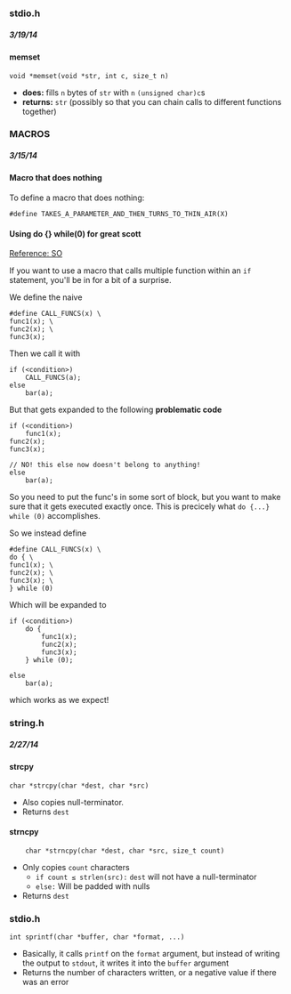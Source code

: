 
### stdio.h

##### 3/19/14

#### memset

    void *memset(void *str, int c, size_t n)

* **does:** fills `n` bytes of `str` with `n` `(unsigned char)c`s
* **returns:** `str` (possibly so that you can chain calls to different functions together)

### MACROS

##### 3/15/14

#### Macro that does nothing

To define a macro that does nothing:

    #define TAKES_A_PARAMETER_AND_THEN_TURNS_TO_THIN_AIR(X)

#### Using do {} while(0) for great scott

[Reference: SO](http://stackoverflow.com/questions/1067226/c-multi-line-macro-do-while0-vs-scope-block)

If you want to use a macro that calls multiple function within an `if` statement,
you'll be in for a bit of a surprise.

We define the naive

    #define CALL_FUNCS(x) \
    func1(x); \
    func2(x); \
    func3(x);

Then we call it with

    if (<condition>)
        CALL_FUNCS(a);
    else
        bar(a);

But that gets expanded to the following **problematic code**

    if (<condition>)
        func1(x);
    func2(x);
    func3(x);

    // NO! this else now doesn't belong to anything!
    else
        bar(a);

So you need to put the func's in some sort of block, but you want to make sure that
it gets executed exactly once. This is precicely what `do {...} while (0)`
accomplishes.

So we instead define

    #define CALL_FUNCS(x) \
    do { \
    func1(x); \
    func2(x); \
    func3(x); \
    } while (0)

Which will be expanded to

    if (<condition>)
        do {
            func1(x);
            func2(x);
            func3(x);
        } while (0);

    else
        bar(a);

which works as we expect!



### string.h

##### 2/27/14

#### strcpy

    char *strcpy(char *dest, char *src)

* Also copies null-terminator.
* Returns `dest`

#### strncpy

        char *strncpy(char *dest, char *src, size_t count)

* Only copies `count` characters
    * `if count ≤ strlen(src):` `dest` will not have a null-terminator
    * `else:` Will be padded with nulls
* Returns `dest`

### stdio.h

    int sprintf(char *buffer, char *format, ...)

* Basically, it calls `printf` on the `format` argument, but instead of writing the output to `stdout`, it writes it into the `buffer` argument
* Returns the number of characters written, or a negative value if there was an error

